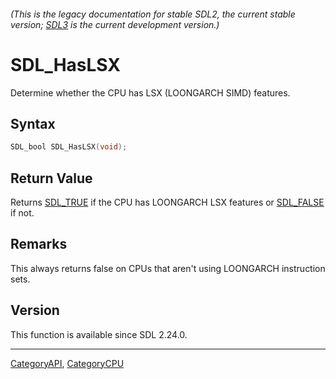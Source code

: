 ###### (This is the legacy documentation for stable SDL2, the current stable version; [SDL3](https://wiki.libsdl.org/SDL3/) is the current development version.)
# SDL_HasLSX

Determine whether the CPU has LSX (LOONGARCH SIMD) features.

## Syntax

```c
SDL_bool SDL_HasLSX(void);

```

## Return Value

Returns [SDL_TRUE](SDL_TRUE) if the CPU has LOONGARCH LSX features or
[SDL_FALSE](SDL_FALSE) if not.

## Remarks

This always returns false on CPUs that aren't using LOONGARCH instruction
sets.

## Version

This function is available since SDL 2.24.0.

----
[CategoryAPI](CategoryAPI), [CategoryCPU](CategoryCPU)


